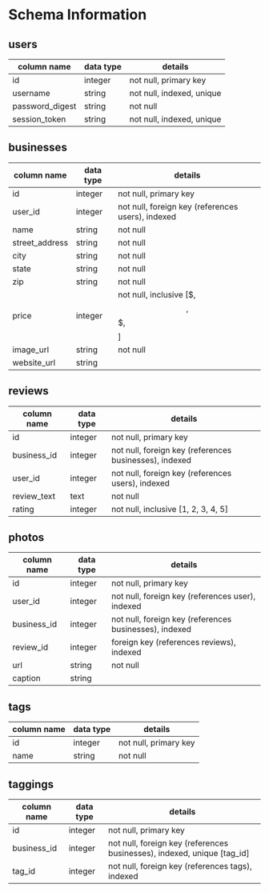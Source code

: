 # Schema Information

## users
column name     | data type | details
----------------|-----------|-----------------------
id              | integer   | not null, primary key
username        | string    | not null, indexed, unique
password_digest | string    | not null
session_token   | string    | not null, indexed, unique

## businesses
column name    | data type | details
---------------|-----------|-----------------------
id             | integer   | not null, primary key
user_id        | integer   | not null, foreign key (references users), indexed
name           | string    | not null
street_address | string    | not null
city           | string    | not null
state          | string    | not null
zip            | string    | not null
price          | integer   | not null, inclusive [$, $$, $$$, $$$$]
image_url      | string    | not null
website_url    | string    |

## reviews
column name | data type | details
------------|-----------|-----------------------
id          | integer   | not null, primary key
business_id | integer   | not null, foreign key (references businesses), indexed
user_id     | integer   | not null, foreign key (references users), indexed
review_text | text      | not null
rating      | integer   | not null, inclusive [1, 2, 3, 4, 5]

## photos
column name | data type | details
------------|-----------|-----------------------
id          | integer   | not null, primary key
user_id     | integer   | not null, foreign key (references user), indexed
business_id | integer   | not null, foreign key (references businesses), indexed
review_id   | integer   | foreign key (references reviews), indexed
url         | string    | not null
caption     | string    |

## tags
column name | data type | details
------------|-----------|-----------------------
id          | integer   | not null, primary key
name        | string    | not null

## taggings
column name | data type | details
------------|-----------|-----------------------
id          | integer   | not null, primary key
business_id | integer   | not null, foreign key (references businesses), indexed, unique [tag_id]
tag_id      | integer   | not null, foreign key (references tags), indexed
